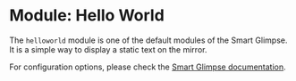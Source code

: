 # Module: Hello World

The `helloworld` module is one of the default modules of the Smart Glimpse. It is a simple way to display a static text on the mirror.

For configuration options, please check the [Smart Glimpse documentation](https://docs.magicmirror.builders/modules/helloworld.html).
